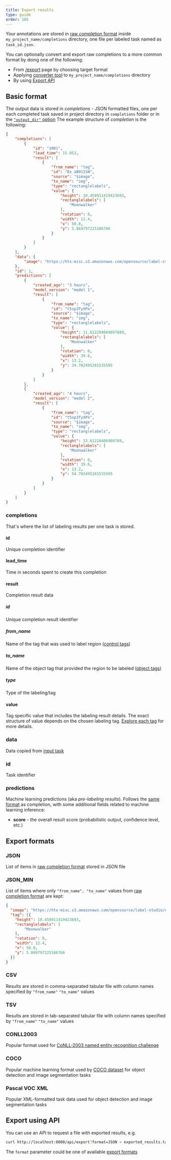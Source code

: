 ```yaml
---
title: Export results
type: guide
order: 105
---
```


Your annotations are stored in [raw completion format](#Completion-format) inside `my_project_name/completions` directory, one file per labeled task named as `task_id.json`.

You can optionally convert and export raw completions to a more common format by doing one of the following:

- From [/export](http://localhost:8080/export) page by choosing target format
- Applying [converter tool](https://github.com/heartexlabs/label-studio-converter) to `my_project_name/completions` directory
- By using [Export API](#Export-using-API)

## Basic format

The output data is stored in _completions_ - JSON formatted files, one per each completed task saved in project directory in `completions` folder or in the [`"output_dir"` option](config.html#output_dir) The example structure of _completion_ is the following:

```json
{
    "completions": [
        {
            "id": "1001",
            "lead_time": 15.053,
            "result": [
                {
                    "from_name": "tag",
                    "id": "Dx_aB91ISN",
                    "source": "$image",
                    "to_name": "img",
                    "type": "rectanglelabels",
                    "value": {
                        "height": 10.458911419423693,
                        "rectanglelabels": [
                            "Moonwalker"
                        ],
                        "rotation": 0,
                        "width": 12.4,
                        "x": 50.8,
                        "y": 5.869797225186766
                    }
                }
            ]
        }
    ],
    "data": {
        "image": "https://htx-misc.s3.amazonaws.com/opensource/label-studio/examples/images/nick-owuor-astro-nic-visuals-wDifg5xc9Z4-unsplash.jpg"
    },
    "id": 1,
    "predictions": [
        {
            "created_ago": "3 hours",
            "model_version": "model 1",
            "result": [
                {
                    "from_name": "tag",
                    "id": "t5sp3TyXPo",
                    "source": "$image",
                    "to_name": "img",
                    "type": "rectanglelabels",
                    "value": {
                        "height": 11.612284069097889,
                        "rectanglelabels": [
                            "Moonwalker"
                        ],
                        "rotation": 0,
                        "width": 39.6,
                        "x": 13.2,
                        "y": 34.702495201535505
                    }
                }
            ]
        },
        {
            "created_ago": "4 hours",
            "model_version": "model 2",
            "result": [
                {
                    "from_name": "tag",
                    "id": "t5sp3TyXPo",
                    "source": "$image",
                    "to_name": "img",
                    "type": "rectanglelabels",
                    "value": {
                        "height": 33.61228406909789,
                        "rectanglelabels": [
                            "Moonwalker"
                        ],
                        "rotation": 0,
                        "width": 39.6,
                        "x": 13.2,
                        "y": 54.702495201535505
                    }
                }
            ]
        }
    ]
}
```

### completions

That's where the list of labeling results per one task is stored.

#### id
Unique completion identifier

#### lead_time
Time in seconds spent to create this completion

#### result

Completion result data

##### id

Unique completion result identifier

##### from_name

Name of the tag that was used to label region ([control tags](/tags))

##### to_name

Name of the object tag that provided the region to be labeled ([object tags](/tags))

##### type

Type of the labeling/tag

#### value

Tag specific value that includes the labeling result details. The exact structure of value depends on the chosen labeling tag. 
[Explore each tag](/tags) for more details.


### data

Data copied from [input task](config.html#JSON-file)

### id

Task identifier

### predictions

Machine learning predictions (aka _pre-labeling results_). Follows the [same format](completions.html#completions) as completion, with some additional fields related to machine learning inference:

- **score** - the overall result score (probabilistic output, confidence level, etc.)


## Export formats

### JSON

List of items in [raw completion format](#Completion-format) stored in JSON file

### JSON_MIN

List of items where only `"from_name", "to_name"` values from [raw completion format](#Completion-format) are kept:

```json
{
  "image": "https://htx-misc.s3.amazonaws.com/opensource/label-studio/examples/images/nick-owuor-astro-nic-visuals-wDifg5xc9Z4-unsplash.jpg",
  "tag": [{
    "height": 10.458911419423693,
    "rectanglelabels": [
        "Moonwalker"
    ],
    "rotation": 0,
    "width": 12.4,
    "x": 50.8,
    "y": 5.869797225186766
  }]
}
```

### CSV

Results are stored in comma-separated tabular file with column names specified by `"from_name"` `"to_name"` values

### TSV

Results are stored in tab-separated tabular file with column names specified by `"from_name"` `"to_name"` values


### CONLL2003

Popular format used for [CoNLL-2003 named entity recognition challenge](https://www.clips.uantwerpen.be/conll2003/ner/)


### COCO

Popular machine learning format used by [COCO dataset](http://cocodataset.org/#home) for object detection and image segmentation tasks


### Pascal VOC XML

Popular XML-formatted task data used for object detection and image segmentation tasks

## Export using API

You can use an API to request a file with exported results, e.g.

```bash
curl http://localhost:8080/api/export?format=JSON > exported_results.tar.gz
```

The `format` parameter could be one of available [export formats](#Export-formats)